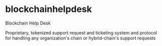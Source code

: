 # blockchainhelpdesk
Blockchain Help Desk

Proprietary, tokenized support request and ticketing system and protocol for handling any organization's chain or hybrid-chain's support requests